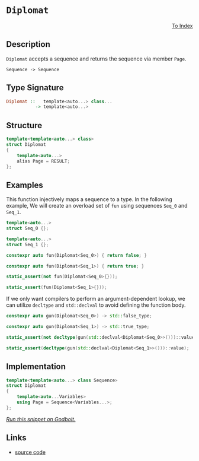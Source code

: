 <!-- Copyright 2024 Feng Mofan
SPDX-License-Identifier: Apache-2.0 -->

# `Diplomat`

<p style='text-align: right;'><a href="../../index.md#identities">To Index</a></p>

## Description

`Diplomat` accepts a sequence and returns the sequence via member `Page`.

<pre><code>Sequence -> Sequence</code></pre>

## Type Signature

```Haskell
Diplomat ::   template<auto...> class...
           -> template<auto...>
```

## Structure

```C++
template<template<auto...> class>
struct Diplomat
{
    template<auto...>
    alias Page = RESULT;
};
```

## Examples

This function injectively maps a sequence to a type.
In the following example, We will create an overload set of `fun` using sequences `Seq_0` and `Seq_1`.

```C++
template<auto...>
struct Seq_0 {};

template<auto...>
struct Seq_1 {};

constexpr auto fun(Diplomat<Seq_0>) { return false; }

constexpr auto fun(Diplomat<Seq_1>) { return true; }

static_assert(not fun(Diplomat<Seq_0>{}));

static_assert(fun(Diplomat<Seq_1>{}));
```

If we only want compilers to perform an argument-dependent lookup, we can utilize `decltype` and `std::declval` to avoid defining the function body.

```C++
constexpr auto gun(Diplomat<Seq_0>) -> std::false_type;

constexpr auto gun(Diplomat<Seq_1>) -> std::true_type;

static_assert(not decltype(gun(std::declval<Diplomat<Seq_0>>()))::value);

static_assert(decltype(gun(std::declval<Diplomat<Seq_1>>()))::value);
```

## Implementation

```C++
template<template<auto...> class Sequence>
struct Diplomat
{
    template<auto...Variables>
    using Page = Sequence<Variables...>;
};
```

[*Run this snippet on Godbolt.*](https://godbolt.org/#z:OYLghAFBqd5QCxAYwPYBMCmBRdBLAF1QCcAaPECAMzwBtMA7AQwFtMQByARg9KtQYEAysib0QXACx8BBAKoBnTAAUAHpwAMvAFYTStJg1DIApACYAQuYukl9ZATwDKjdAGFUtAK4sGIAOwapK4AMngMmAByPgBGmMQgAMz%2BpAAOqAqETgwe3r4BQemZjgJhEdEscQnJtpj2JQxCBEzEBLk%2BfoG19dlNLQRlUbHxSSkKza3t%2BV3j/YMVVaMAlLaoXsTI7BwEmCypBjsmiW47eweYR25MXkQAdPdH2ADUyAYKCk9CmACOXoybjxMGgAguNiF4HE8ACJ4faoFhMAhA4EmfxWEFPTFPU77REXY7XO73ABqLTwTBi9AUgIxWK8mSMT2UTGAmCeRyhnx%2BfwYAOOpOI5MpmAU91ugMS6JR/ihRylyIA9AAqFWqtXqhWKtVPAAq2CEOqETzVmpByvVFtVppRIJx50uhNQYppoII4MhX2%2BAH0NOy0ajZZLkci7XiHTcnQ9EthkWCIQQud6uH6rDK5cGzdqAGJ4YjjXUihMmjPAtAMcaYVSpYhPR1PKheBgQGFwhFI46en2PJYpp7ETAEdYMetiJRyv2ykHIssVqs1usNpst2jwxGXTtcbu9/uD4jDt1/ccBkuzRzIL1Md7xAgQBioBOL5uwldt9c/LvR1GpqFLJbpqcgqeeDnpeSitNQjZPq2a4du%2Bm6fv6Mq/v%2BNrAuaKpcmW6AFvmxZTmYiThK8XhYOyxw3HQhAAJ4utOAiztWtYRk8wCQcuq7tm4nYaFuAC0jxPOM6AgCAVCjpgXoEFRqT4vKIIzjsc5MUQLFsc%2BHFvkmfECUJIkHhJUkyShsbNGeF5XuBd4JlgryGZg0CQbpIA2bQABuYiXOxr6wd6PGftGEC/ksInud4mB/kGAGuoiwHmWBN4uXZDlNk5LmhZ56neVxcEStggW/iFYh/BFFgcCstCcAArLwfgcFopCoJwbjWNYglrBsbLmIkPCkAQmhlSsADWICVZItwaJIXD%2BIkGiVRoZgAGwLWYAAcK36Jwki8CwEgaEEtX1Y1HC8AoIBBH1dVlaQcCwDAiAgGsBCpDc5CUGgex0PEkSsFsqgrQtvELZILHIMgTxSLcZi8Jg%2BBEIKwlcDIggiGI7BSEj8hKGo/WkLoiMAO7EEwqScDw5VVTVONHQA8jcz0JqgVBPH9ANAyDYMQ2YTwQB4H30DWXVcEsvAXVoKwQEg72pJ9ZAUBAUsyyAwBSGYfB0DseaUDEOMxOELRUaTvC68wxBUdTMTaJgDiG6Q71sII1MMLQBuXaQWAxF4wBXLQtCndwvBYAiRjiK7%2BD9g4eCuSKOOVlbNxbD14Q7BVru0HgMRE6bHhYDjbp4Dt/ukFHxAxBkmBQrshjAGnRj9SsVAGMACjEngmD49TMm1T1/DI6I4joz3mMqOort4/oVcoC1lj6Onp2QCsqCpA0fu8UJHKmJY1hmIdxfw9H8/dFbDQuAw7ieB0eihOEQyVCMiNFFkAhTH498ZI/DDzMMCSI3YR%2B9BMbRz75B/nUP%2BAg%2BitE/rfb%2BtgAHPz0LMSB18Fh3xWAodqmwJDkw4NVUgB1eBHWZv9QGwNgCg3BmNLmEBcCEBIOyAiQsRZ1xWAgTATAsAJECqQYakhEi3AAJzJEkBNMwkgFp7UqgtfhG0OBbVIDtbqtwFpcAWitfhK0VGjS4JVQRC08FU04CdM6vU67XTuhLB6dMXpywVvzb6bBOAtBYK5fwvEmAvAMIyLg/DbhcHGtDWGJA8AIwxijfu0hB6KGHjjXQqtCbE0Ntg3B%2BCGqcFpk9G4TxGa1mIM41x7jXhV3Bj4vxvoebwmlvzehiQzDCxMZdcWksKky1evLZp/MQBOJcbxQpRhvFcCCDQWgGtToQG1q7Y2%2BsbaTNNubS21tC520YAQR2zscbu09t7X2NtA5VxDvVMOf8o5%2B3qrHZA8cbZJzqDjNOGd9bZy2PVPOBcerF1LkoCuQdq7hFAA0vgjdm6t3bp3G2g8wlowibIKJ2NR4gFVp44wU8bC3Lnlwxey9OCrwIOgdeSLt4EN3sE/eXDf4R2cBAVw8DEZX3KF/PQD8GhUrSG/BoUDFggJ6OAuBQCX6HzJY0ABbK76wP6EyxBAxkF0qFqsdYmDpUp2SQYjgOS8luI8UU7xvjxrcxoXDapjD6lixYWwjhlBsFyIUT4ia/gdH%2BGmpIURQNEYpKOkY86pibr3UevTVptivo/UcbktmLAFCuTBq5TV5xxgBNofDPQYK%2B4QoxtCke9VdCJFIPEkm/skmU1djTKxDMmZOODaG8Nka8T5nKXzeI1TEh1NFldCxfrZZvXaSMMNqRUhegjfwr0UaCAXiDRE9W8RRnjPqjMl2PUp1zKPjbJZDsnYuwOZgD2XsxDbMLrs4OjyA65iOdHV2ZyLmFyuSneqtzM5UQebnQULzeBvLLp8vZPzTENxZICtuHdGCgtkOCiQkLBAppiUkcetcN5WGnii%2BAC8l7ZD9gqXSkGt473iHvVFaDQH8pPmfPIvKaU33Zcy4o2QmUMuyEKmBpKGgQMAfhhB2HaOCsldAhB3KGM/xY7Stj0r0GyrRrm/R%2BbOAqtLWGp4vbbgDp1YEgWDCG3MNIKw9hIwuEpwtXCnxiREiVTmpNPaOn/CqOE4dQxthjGNt/NwkAkhKoCMqitRa/DJD8OmskLgGaU6JDzWZ46hqBoyKhqZgh5mrMrGLpkZwkggA%3D%3D%3D)

## Links

- [source code](../../../conceptrodon/diplomat.hpp)
